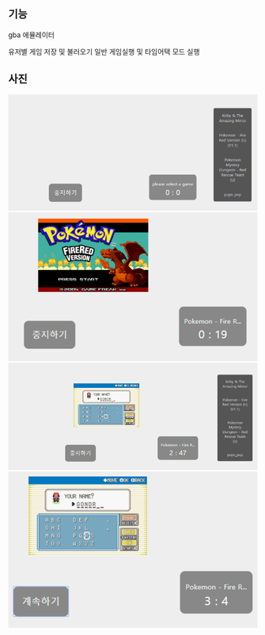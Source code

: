 ## 기능

gba 에뮬레이터

유저별 게임 저장 및 불러오기
일반 게임실행 및 타임어택 모드 실행


## 사진

![](https://github.com/taeinchoi9166/lastproject/blob/master/images/1.PNG)
![](https://github.com/taeinchoi9166/lastproject/blob/master/images/2.PNG)
![](https://github.com/taeinchoi9166/lastproject/blob/master/images/3.PNG)
![](https://github.com/taeinchoi9166/lastproject/blob/master/images/4.PNG)
